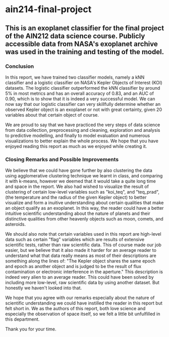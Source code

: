 # ain214-final-project
## This is an exoplanet classifier for the final project of the AIN212 data science course. Publicly accessible data from NASA's exoplanet archive was used in the training and testing of the model.

### Conclusion

In this report, we have trained two classifier models, namely a kNN classifier and a logistic classifier on NASA's Kepler Objects of Interest (KOI) datasets. The logistic classifier outperformed the kNN classifier by around 5% in most metrics and has an overall accuracy of 0.83, and an AUC of 0.90, which is to show that it is indeed a very successful model. We can now say that our logistic classifier can very skillfully determine whether an observed Kepler object is an exoplanet or not with great certainty, given 20 variables about that certain object of course.

We are proud to say that we have practiced the very steps of data science from data collection, preprocessing and cleaning, exploration and analysis to predictive modelling, and finally to model evaluation and numerous visualizations to better explain the whole process. We hope that you have enjoyed reading this report as much as we enjoyed while creating it.

### Closing Remarks and Possible Improvements

We believe that we could have gone further by also clustering the data using agglomerative clustering technique we learnt in class, and comparing it with k-means, however we deemed that it would take a quite long time and space in the report. We also had wished to visualize the result of clustering of certain low-level variables such as "koi_teq", and "teq_prad", (the temperature and the radius of the given Kepler object) to better visualize and form a inuitive understanding about certain qualities that make an object qualify as an exoplanet. In this way, the reader could have a better intuitive scientific understanding about the nature of planets and their distinctive qualities from other heavenly objects such as moon, comets, and asteroids.

We should also note that certain variables used in this report are high-level data such as certain "flag" variables which are results of extensive scientific tests, rather than raw scientific data. This of course made our job easier, but we believe that it also made it harder for an average reader to understand what that data really means as most of their descriptions are something along the lines of: "The Kepler object shares the same epoch and epoch as another object and is judged to be the result of flux contamination or electronic interference in the aperture." This description is indeed very alien to an average reader. This could have been solved by including more low-level, raw scientific data by using another dataset. But honestly we haven't looked into that.

We hope that you agree with our remarks especially about the nature of scientific understanding we could have instilled the reader in this report but felt short in. We as the authors of this report, both love science and especially the observation of space itself, so we felt a little bit unfulfilled in this department.

Thank you for your time.
